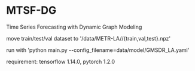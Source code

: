 # MTSF-DG
Time Series Forecasting with Dynamic Graph Modeling

move train/test/val dataset to '/data/METR-LA//{train,val,test}.npz'

run with 'python main.py --config_filename=data/model/GMSDR_LA.yaml'

requirement:
tensorflow                1.14.0, pytorch                   1.2.0
